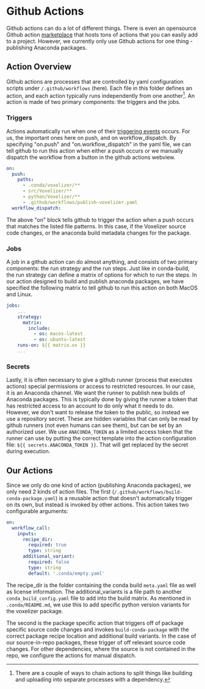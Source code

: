 # Github Actions

Github actions can do a lot of different things. There is even an opensource Github action [marketplace](https://github.com/marketplace?category=&query=&type=actions&verification=) that hosts tons of actions that you can easily add to a project. However, we currently only use Github actions for one thing - publishing Anaconda packages.

## Action Overview
Github actions are processes that are controlled by yaml configuration scripts under `/.github/workflows` (here). Each file in this folder defines an action, and each action typically runs independently from one another[^1]. An action is made of two primary components: the triggers and the jobs.


[^1]: There are a couple of ways to chain actions to split things like building and uploading into separate processes with a dependency.

### Triggers
Actions automatically run when one of their [triggering events](https://docs.github.com/en/actions/using-workflows/events-that-trigger-workflows) occurs. For us, the important ones here on push, and on workflow_dispatch. By specifying "on.push" and "on.workflow_dispatch" in the yaml file, we can tell github to run this action when either a push occurs or we manually dispatch the workflow from a button in the github actions webview.

```yaml
on: 
  push:
    paths:
      - .conda/voxelizer/**
      - src/Voxelizer/**
      - python/Voxelizer/**
      - .github/workflows/publish-voxelizer.yaml
  workflow_dispatch:
```

The above "on" block tells github to trigger the action when a push occurs that matches the listed file patterns. In this case, if the Voxelizer source code changes, or the anaconda build metadata changes for the package.

### Jobs
A job in a github action can do almost anything, and consists of two primary components: the run strategy and the run steps. Just like in conda-build, the run strategy can define a matrix of options for which to run the steps. In our action designed to build and publish anaconda packages, we have specified the following matrix to tell github to run this action on both MacOS and Linux.
```yaml
jobs:
    ...
    strategy:
      matrix:
        include:
          - os: macos-latest
          - os: ubuntu-latest
    runs-on: ${{ matrix.os }}
    ...
```

### Secrets
Lastly, it is often necessary to give a github runner (process that executes actions) special permissions or access to restricted resources. In our case, it is an Anaconda channel. We want the runner to publish new builds of Anaconda packages. This is typically done by giving the runner a token that has restricted access to an account to do only what it needs to do. However, we don't want to release the token to the public, so instead we use a repository secret. These are hidden variables that can only be read by github runners (not even humans can see them), but can be set by an authorized user. We use `ANACONDA_TOKEN` as a limited access token that the runner can use by putting the correct template into the action configuration file: `${{ secrets.ANACONDA_TOKEN }}`. That will get replaced by the secret during execution.

## Our Actions
Since we only do one kind of action (publishing Anaconda packages), we only need 2 kinds of action files. The first (`/.github/workflows/build-conda-package.yaml`) is a reusable action that doesn't automatically trigger on its own, but instead is invoked by other actions. This action takes two configurable arguments: 
```yaml
on: 
  workflow_call:
    inputs:
      recipe_dir:
        required: true
        type: string
      additional_variant:
        required: false
        type: string
        default: '.conda/empty.yaml'
```

The recipe_dir is the folder containing the conda build `meta.yaml` file as well as license information. The additional_variants is a file path to another `conda_build_config.yaml` file to add into the build matrix. As mentioned in `.conda/README.md`, we use this to add specific python version variants for the voxelizer package.

The second is the package specific action that triggers off of package specific source code changes and invokes `build-conda-package` with the correct package recipe location and additional build variants. In the case of our source-in-repo packages, these trigger of off relevant source code changes. For other dependencies, where the source is not contained in the repo, we configure the actions for manual dispatch.

